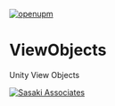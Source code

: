 [![openupm](https://img.shields.io/npm/v/com.sasaki.viewobjects.mono?label=openupm&registry_uri=https://package.openupm.com)](https://openupm.com/packages/com.sasaki.viewobjects.mono/)

# **ViewObjects**

Unity View Objects 

[![Sasaki Associates](https://3nwec1qd4zy21zftr339bla3-wpengine.netdna-ssl.com/wp-content/themes/sasaki/static/img/header/sasaki-logo.svg)](https://www.sasaki.com/)
